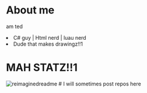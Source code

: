 # About me
am ted
<li>C# guy | Html nerd | luau nerd</li>
<li>Dude that makes drawingz!!1</li>

# MAH STATZ!!1
<img src="https://myreadme.vercel.app/api/embed/Tedmcbur?panels=userstatistics,toprepositories,toplanguages,commitgraph" alt="reimaginedreadme" />
# I will sometimes post repos here
